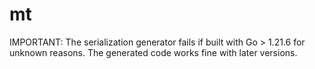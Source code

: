 # mt

IMPORTANT: The serialization generator fails if built with Go > 1.21.6
for unknown reasons. The generated code works fine with later versions.
